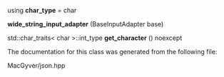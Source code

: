 <div id="classdetail_1_1wide__string__input__adapter">

</div>

<span id="classdetail_1_1wide__string__input__adapter"
label="classdetail_1_1wide__string__input__adapter"></span>

<div class="DoxyCompactItemize">

<span id="classdetail_1_1wide__string__input__adapter_ae213f84ba1b7e9db57ca8d6cdc8c241d"
label="classdetail_1_1wide__string__input__adapter_ae213f84ba1b7e9db57ca8d6cdc8c241d"></span>
using **char_type** = char

</div>

<div class="DoxyCompactItemize">

<span id="classdetail_1_1wide__string__input__adapter_a5deb0bdbced96a021ab968967a815773"
label="classdetail_1_1wide__string__input__adapter_a5deb0bdbced96a021ab968967a815773"></span>
**wide_string_input_adapter** (BaseInputAdapter base)

<span id="classdetail_1_1wide__string__input__adapter_a1fe2333aaadd2251846311ea1c403c3e"
label="classdetail_1_1wide__string__input__adapter_a1fe2333aaadd2251846311ea1c403c3e"></span>
std::char_traits$<$ char $>$::int_type **get_character** () noexcept

</div>

The documentation for this class was generated from the following file:

<div class="DoxyCompactItemize">

MacGyver/json.hpp

</div>
